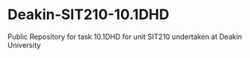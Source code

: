 # Deakin-SIT210-10.1DHD
Public Repository for task 10.1DHD for unit SIT210 undertaken at Deakin University
